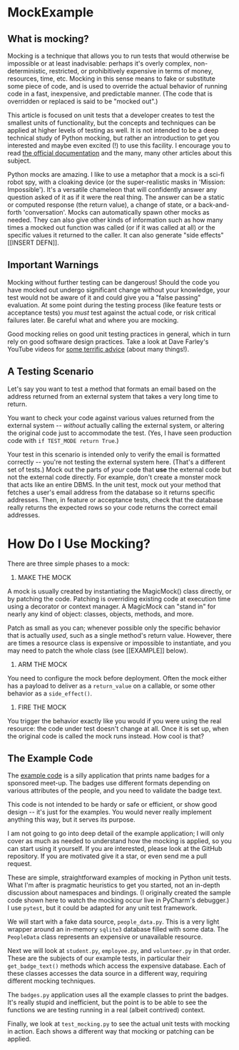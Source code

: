 # MockExample

## What is mocking?

Mocking is a technique that allows you to run tests that would otherwise
be impossible or at least inadvisable: perhaps it's overly complex,
non-deterministic, restricted, or prohibitively expensive in terms
of money, resources, time, etc. Mocking in this sense means to fake
or substitute some piece of code, and is used to override the actual
behavior of running code in a fast, inexpensive, and predictable manner.
(The code that is overridden or replaced is said to be "mocked out".)

This article is focused on unit tests that a developer creates to test
the smallest units of functionality, but the concepts and techniques can
be applied at higher levels of testing as well. It is not intended to be
a deep technical study of Python mocking, but rather an introduction to
get you interested and maybe even excited (!) to use this facility. I
encourage you to read
[the official documentation](https://docs.python.org/3/library/unittest.mock.html#module-unittest.mock)
and the many, many other articles about this subject.

Python mocks are amazing. I like to use a metaphor that a mock is
a sci-fi robot spy, with a cloaking device (or the super-realistic
masks in 'Mission: Impossible'). It's a versatile chameleon that will
confidently answer any question asked of it as if it were the real
thing. The answer can be a static or computed response (the return
value), a change of state, or a back-and-forth 'conversation'. Mocks can
automatically spawn other mocks as needed. They can also give other kinds
of information such as how many times a mocked out function was called
(or if it was called at all) or the specific values it returned to the
caller. It can also generate "side effects" [[INSERT DEFN]].

## Important Warnings

Mocking without further testing can be dangerous! Should the code you
have mocked out undergo significant change without your knowledge, your
test would not be aware of it and could give you a "false passing"
evaluation. At some point during the testing process (like feature tests
or acceptance tests) you *must* test against the actual code, or risk
critical failures later. Be careful what and where you are mocking.

Good mocking relies on good unit testing practices in general, which
in turn rely on good software design practices. Take a look at Dave
Farley's YouTube videos for
[some terrific advice](https://www.youtube.com/watch?v=v6hP2MXoVrI)
(about many things!).

## A Testing Scenario

Let's say you want to test a method that formats an email based on the
address returned from an external system that takes a very long time to
return.

You want to check your code against various values returned from the
external system -- *without* actually calling the external system, or
altering the original code just to accommodate the test. (Yes, I have
seen production code with `if TEST_MODE return True`.)

Your test in this scenario is intended only to verify the email is
formatted correctly -- you're not testing the external system here.
(That's a different set of tests.) Mock out the parts of *your* code
that __use__ the external code but not the external code directly. For
example, don't create a monster mock that acts like an entire DBMS. In
the unit test, mock out your method that fetches a user's email address
from the database so it returns specific addresses. Then, in feature or
acceptance tests, check that the database really returns the expected
rows so your code returns the correct email addresses.

# How Do I Use Mocking?

There are three simple phases to a mock:

1. MAKE THE MOCK

A mock is usually created by instantiating the MagicMock() class
directly, or by patching the code. Patching is overriding existing code
at execution time using a decorator or context manager. A MagicMock can
"stand in" for nearly any kind of object: classes, objects, methods, and more.

Patch as small as you can; whenever possible only the specific behavior
that is actually _used_, such as a single method's return value.
However, there are times a resource class is expensive or impossible to
instantiate, and you may need to patch the whole class (see [[EXAMPLE]]
below).

1. ARM THE MOCK

You need to configure the mock before deployment. Often the mock either
has a payload to deliver as a `return_value` on a callable, or some
other behavior as a `side_effect()`.

1. FIRE THE MOCK

You trigger the behavior exactly like you would if you were using the
real resource: the code under test doesn't change at all. Once it is set
up, when the original code is called the mock runs instead. How cool is
that?

## The Example Code

The [example code](https://github.com/mindthump/MockExample)
is a silly application that prints name badges for a
sponsored meet-up. The badges use different formats depending on various
attributes of the people, and you need to validate the badge text.

This code is not intended to be hardy or safe or efficient, or show
good design -- it's just for the examples. You would never really implement
anything this way, but it serves its purpose.

I am not going to go into deep detail of the example application; I will
only cover as much as needed to understand how the mocking is applied, so you 
can start using it yourself. If you are interested, please look at the GitHub repository.
If you are motivated give it a star, or even send me a pull request.

These are simple, straightforward examples of mocking in Python unit
tests. What I'm after is pragmatic heuristics to get you started, not an
in-depth discussion about namespaces and bindings. (I originally created
the sample code shown here to watch the mocking occur live in PyCharm's
debugger.) I use `pytest`, but it could be adapted for any unit test
framework.

We will start with a fake data source, `people_data.py`. This is a very
light wrapper around an in-memory `sqlite3` database filled with some
data. The `PeopleData` class represents an expensive or unavailable
resource.

Next we will look at `student.py`, `employee.py`, and `volunteer.py` in
that order. These are the subjects of our example tests, in particular
their `get_badge_text()` methods which access the expensive database.
Each of these classes accesses the data source in a different way,
requiring different mocking techniques.

The `badges.py` application uses all the example classes to print the
badges. It's really stupid and inefficient, but the point is to be able
to see the functions we are testing running in a real (albeit contrived)
context.

Finally, we look at `test_mocking.py` to see the actual unit tests with
mocking in action. Each shows a different way that mocking or patching
can be applied.
